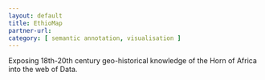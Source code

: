 ```yaml
---
layout: default
title: EthioMap
partner-url:
category: [ semantic annotation, visualisation ]
---
```


Exposing 18th-20th century geo-historical knowledge of the Horn of Africa into the web of Data.
